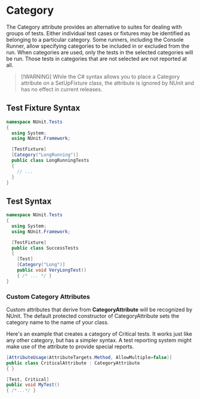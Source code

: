 # Category

The Category attribute provides an alternative to suites for dealing with groups of tests. Either individual test cases
or fixtures may be identified as belonging to a particular category. Some runners, including the Console Runner, allow
specifying categories to be included in or excluded from the run. When categories are used, only the tests in the
selected categories will be run. Those tests in categories that are not selected are not reported at all.

> [!WARNING] While the C# syntax allows you to place a Category attribute on a SetUpFixture class, the attribute is
> ignored by NUnit and has no effect in current releases.

## Test Fixture Syntax

```csharp
namespace NUnit.Tests
{
  using System;
  using NUnit.Framework;

  [TestFixture]
  [Category("LongRunning")]
  public class LongRunningTests
  {
    // ...
  }
}
```

## Test Syntax

```csharp
namespace NUnit.Tests
{
  using System;
  using NUnit.Framework;

  [TestFixture]
  public class SuccessTests
  {
    [Test]
    [Category("Long")]
    public void VeryLongTest()
    { /* ... */ }
}
```

### Custom Category Attributes

Custom attributes that derive from **CategoryAttribute** will be recognized by NUnit. The default protected constructor
of CategoryAttribute sets the category name to the name of your class.

Here's an example that creates a category of Critical tests. It works just like any other category, but has a simpler
syntax. A test reporting system might make use of the attribute to provide special reports.

```csharp
[AttributeUsage(AttributeTargets.Method, AllowMultiple=false)]
public class CriticalAttribute : CategoryAttribute
{ }
```

```csharp
[Test, Critical]
public void MyTest()
{ /*...*/ }
```

